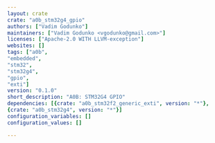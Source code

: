 ```yaml
---
layout: crate
crate: "a0b_stm32g4_gpio"
authors: ["Vadim Godunko"]
maintainers: ["Vadim Godunko <vgodunko@gmail.com>"]
licenses: ["Apache-2.0 WITH LLVM-exception"]
websites: []
tags: ["a0b",
"embedded",
"stm32",
"stm32g4",
"gpio",
"exti"]
version: "0.1.0"
short_description: "A0B: STM32G4 GPIO"
dependencies: [{crate: "a0b_stm32f2_generic_exti", version: "*"},
{crate: "a0b_stm32g4", version: "*"}]
configuration_variables: []
configuration_values: []

---
```



